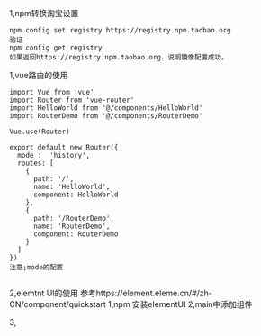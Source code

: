 1,npm转换淘宝设置

```
npm config set registry https://registry.npm.taobao.org
验证
npm config get registry
如果返回https://registry.npm.taobao.org，说明镜像配置成功。
```

1,vue路由的使用

```
import Vue from 'vue'
import Router from 'vue-router'
import HelloWorld from '@/components/HelloWorld'
import RouterDemo from '@/components/RouterDemo'

Vue.use(Router)

export default new Router({
  mode :  'history',
  routes: [
    {
      path: '/',
      name: 'HelloWorld',
      component: HelloWorld
    },
    {
      path: '/RouterDemo',
      name: 'RouterDemo',
      component: RouterDemo
    }
  ]
})
注意;mode的配置


```

2,elemtnt UI的使用
  参考https://element.eleme.cn/#/zh-CN/component/quickstart
  1,npm 安装elementUI  2,main中添加组件



3,










